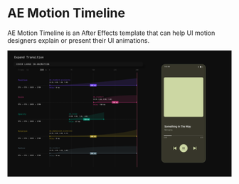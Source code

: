 # AE Motion Timeline

AE Motion Timeline is an After Effects template that can help UI motion designers explain or present their UI animations.



<img src="/images/MotionTimeline_v2.0_preview.png" alt="Screen Animation Reference" title="Screen Animation Reference">
